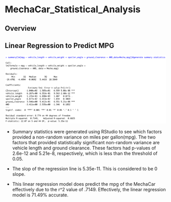 # MechaCar_Statistical_Analysis

## Overview

## Linear Regression to Predict MPG

![This is an image](https://github.com/JDBrowder523/MechaCar_Statistical_Analysis/blob/main/Images/D1_Summary_Stats_Mecha_mpg.png)

 - Summary statistics were generated using RStudio to see which factors provided a non-random variance on miles per gallon(mpg).  The two factors that provided statistically significant non-random variance are vehicle length and ground clearance.  These factors had p-values of 2.6e-12 and 5.21e-8, respectively, which is less than the threshold of 0.05. 

 - The slop of the regression line is 5.35e-11.  This is considered to be 0 slope.

 - This linear regression model does predict the mpg of the MechaCar effectively due to the r^2 value of .7149. Effectively, the linear regression model is 71.49% accurate.

